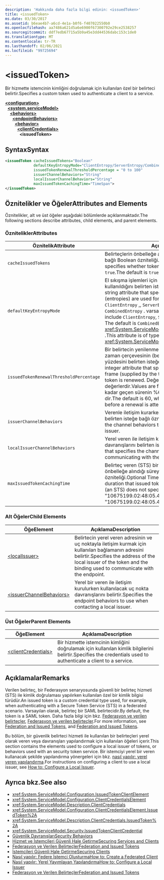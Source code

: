 ```yaml
---
description: 'Hakkında daha fazla bilgi edinin: <issuedToken>'
title: <issuedToken>
ms.date: 03/30/2017
ms.assetid: b6eae4b7-a6cd-4e1a-b0f6-f407022550b0
ms.openlocfilehash: aa7486a621d5a6e6900f67300792e29ce2538257
ms.sourcegitcommit: ddf7edb67715a5b9a45e3dd44536dabc153c1de0
ms.translationtype: MT
ms.contentlocale: tr-TR
ms.lasthandoff: 02/06/2021
ms.locfileid: "99725694"
---
```

# \<issuedToken>

<span data-ttu-id="c6a34-102">Bir hizmette istemcinin kimliğini doğrulamak için kullanılan özel bir belirteci belirtir.</span><span class="sxs-lookup"><span data-stu-id="c6a34-102">Specifies a custom token used to authenticate a client to a service.</span></span>  
  
[**\<configuration>**](../configuration-element.md)\
&nbsp;&nbsp;[**\<system.serviceModel>**](system-servicemodel.md)\
&nbsp;&nbsp;&nbsp;&nbsp;[**\<behaviors>**](behaviors.md)\
&nbsp;&nbsp;&nbsp;&nbsp;&nbsp;&nbsp;[**\<endpointBehaviors>**](endpointbehaviors.md)\
&nbsp;&nbsp;&nbsp;&nbsp;&nbsp;&nbsp;&nbsp;&nbsp;[**\<behavior>**](behavior-of-endpointbehaviors.md)\
&nbsp;&nbsp;&nbsp;&nbsp;&nbsp;&nbsp;&nbsp;&nbsp;&nbsp;&nbsp;[**\<clientCredentials>**](clientcredentials.md)\
&nbsp;&nbsp;&nbsp;&nbsp;&nbsp;&nbsp;&nbsp;&nbsp;&nbsp;&nbsp;&nbsp;&nbsp;**\<issuedToken>**  
  
## <a name="syntax"></a><span data-ttu-id="c6a34-103">Syntax</span><span class="sxs-lookup"><span data-stu-id="c6a34-103">Syntax</span></span>  
  
```xml  
<issuedToken cacheIssuedTokens="Boolean"
             defaultKeyEntropyMode="ClientEntropy/ServerEntropy/CombinedEntropy"
             issuedTokenRenewalThresholdPercentage = "0 to 100"
             issuerChannelBehaviors="String"
             localIssuerChannelBehaviors="String"
             maxIssuedTokenCachingTime="TimeSpan">
</issuedToken>
```  
  
## <a name="attributes-and-elements"></a><span data-ttu-id="c6a34-104">Öznitelikler ve Öğeler</span><span class="sxs-lookup"><span data-stu-id="c6a34-104">Attributes and Elements</span></span>  

 <span data-ttu-id="c6a34-105">Öznitelikler, alt ve üst öğeler aşağıdaki bölümlerde açıklanmaktadır.</span><span class="sxs-lookup"><span data-stu-id="c6a34-105">The following sections describe attributes, child elements, and parent elements.</span></span>  
  
### <a name="attributes"></a><span data-ttu-id="c6a34-106">Öznitelikler</span><span class="sxs-lookup"><span data-stu-id="c6a34-106">Attributes</span></span>  
  
|<span data-ttu-id="c6a34-107">Öznitelik</span><span class="sxs-lookup"><span data-stu-id="c6a34-107">Attribute</span></span>|<span data-ttu-id="c6a34-108">Açıklama</span><span class="sxs-lookup"><span data-stu-id="c6a34-108">Description</span></span>|  
|---------------|-----------------|  
|`cacheIssuedTokens`|<span data-ttu-id="c6a34-109">Belirteçlerin önbelleğe alınıp alınmayacağını belirten isteğe bağlı Boolean özniteliği.</span><span class="sxs-lookup"><span data-stu-id="c6a34-109">Optional Boolean attribute that specifies whether tokens are cached.</span></span> <span data-ttu-id="c6a34-110">Varsayılan değer: `true`.</span><span class="sxs-lookup"><span data-stu-id="c6a34-110">The default is `true`.</span></span>|  
|`defaultKeyEntropyMode`|<span data-ttu-id="c6a34-111">El sıkışma işlemleri için hangi rastgele değerlerin (entropler) kullanıldığını belirten isteğe bağlı dize özniteliği.</span><span class="sxs-lookup"><span data-stu-id="c6a34-111">Optional string attribute that specifies which random values (entropies) are used for handshake operations.</span></span> <span data-ttu-id="c6a34-112">Değerleri `ClientEntropy` ,, `ServerEntropy` ve değerleridir `CombinedEntropy` . varsayılan değer `CombinedEntropy` .</span><span class="sxs-lookup"><span data-stu-id="c6a34-112">Values include `ClientEntropy`, `ServerEntropy`, and `CombinedEntropy`, The default is `CombinedEntropy`.</span></span> <span data-ttu-id="c6a34-113">Bu öznitelik türü <xref:System.ServiceModel.Security.SecurityKeyEntropyMode> .</span><span class="sxs-lookup"><span data-stu-id="c6a34-113">This attribute is of type <xref:System.ServiceModel.Security.SecurityKeyEntropyMode>.</span></span>|  
|`issuedTokenRenewalThresholdPercentage`|<span data-ttu-id="c6a34-114">Bir belirtecin yenilenmesinden önce geçebilen geçerli bir zaman çerçevesinin (belirteç veren tarafından sağlanan) yüzdesini belirten isteğe bağlı tamsayı özniteliği.</span><span class="sxs-lookup"><span data-stu-id="c6a34-114">Optional integer attribute that specifies the percentage of a valid time frame (supplied by the token issuer) that can pass before a token is renewed.</span></span> <span data-ttu-id="c6a34-115">Değerler 0 ile 100 arasında değerlerdir.</span><span class="sxs-lookup"><span data-stu-id="c6a34-115">Values are from 0 to 100.</span></span> <span data-ttu-id="c6a34-116">Yenileme deneninceye kadar geçen sürenin %60 ' i belirten varsayılan değer 60 ' dir.</span><span class="sxs-lookup"><span data-stu-id="c6a34-116">The default is 60, which specifies 60% of the time passes before a renewal is attempted.</span></span>|  
|`issuerChannelBehaviors`|<span data-ttu-id="c6a34-117">Verenle iletişim kurarken kullanılacak kanal davranışlarını belirten isteğe bağlı öznitelik.</span><span class="sxs-lookup"><span data-stu-id="c6a34-117">Optional attribute that specifies the channel behaviors to use when communicating with the issuer.</span></span>|  
|`localIssuerChannelBehaviors`|<span data-ttu-id="c6a34-118">Yerel veren ile iletişim kurarken kullanılacak kanal davranışlarını belirten isteğe bağlı öznitelik.</span><span class="sxs-lookup"><span data-stu-id="c6a34-118">Optional attribute that specifies the channel behaviors to use when communicating with the local issuer.</span></span>|  
|`maxIssuedTokenCachingTime`|<span data-ttu-id="c6a34-119">Belirteç veren (STS) bir süre belirtmezse verilen belirteçlerin önbelleğe alındığı süreyi belirten isteğe bağlı TimeSpan özniteliği.</span><span class="sxs-lookup"><span data-stu-id="c6a34-119">Optional Timespan attribute that specifies the duration that issued tokens are cached when the token issuer (an STS) does not specify a time.</span></span> <span data-ttu-id="c6a34-120">Varsayılan değer "10675199.02:48:05.4775807" ' dir.</span><span class="sxs-lookup"><span data-stu-id="c6a34-120">The default is "10675199.02:48:05.4775807."</span></span>|  
  
### <a name="child-elements"></a><span data-ttu-id="c6a34-121">Alt Öğeler</span><span class="sxs-lookup"><span data-stu-id="c6a34-121">Child Elements</span></span>  
  
|<span data-ttu-id="c6a34-122">Öğe</span><span class="sxs-lookup"><span data-stu-id="c6a34-122">Element</span></span>|<span data-ttu-id="c6a34-123">Açıklama</span><span class="sxs-lookup"><span data-stu-id="c6a34-123">Description</span></span>|  
|-------------|-----------------|  
|[\<localIssuer>](localissuer.md)|<span data-ttu-id="c6a34-124">Belirtecin yerel veren adresinin ve uç noktayla iletişim kurmak için kullanılan bağlamanın adresini belirtir.</span><span class="sxs-lookup"><span data-stu-id="c6a34-124">Specifies the address of the local issuer of the token and the binding used to communicate with the endpoint.</span></span>|  
|[\<issuerChannelBehaviors>](issuerchannelbehaviors-element.md)|<span data-ttu-id="c6a34-125">Yerel bir veren ile iletişim kurulurken kullanılacak uç nokta davranışlarını belirtir.</span><span class="sxs-lookup"><span data-stu-id="c6a34-125">Specifies the endpoint behaviors to use when contacting a local issuer.</span></span>|  
  
### <a name="parent-elements"></a><span data-ttu-id="c6a34-126">Üst Öğeler</span><span class="sxs-lookup"><span data-stu-id="c6a34-126">Parent Elements</span></span>  
  
|<span data-ttu-id="c6a34-127">Öğe</span><span class="sxs-lookup"><span data-stu-id="c6a34-127">Element</span></span>|<span data-ttu-id="c6a34-128">Açıklama</span><span class="sxs-lookup"><span data-stu-id="c6a34-128">Description</span></span>|  
|-------------|-----------------|  
|[\<clientCredentials>](clientcredentials.md)|<span data-ttu-id="c6a34-129">Bir hizmette istemcinin kimliğini doğrulamak için kullanılan kimlik bilgilerini belirtir.</span><span class="sxs-lookup"><span data-stu-id="c6a34-129">Specifies the credentials used to authenticate a client to a service.</span></span>|  
  
## <a name="remarks"></a><span data-ttu-id="c6a34-130">Açıklamalar</span><span class="sxs-lookup"><span data-stu-id="c6a34-130">Remarks</span></span>  

 <span data-ttu-id="c6a34-131">Verilen belirteç, bir Federasyon senaryosunda güvenli bir belirteç hizmeti (STS) ile kimlik doğrulaması yapılırken kullanılan özel bir kimlik bilgisi türüdür.</span><span class="sxs-lookup"><span data-stu-id="c6a34-131">An issued token is a custom credential type used, for example, when authenticating with a Secure Token Service (STS) in a federated scenario.</span></span> <span data-ttu-id="c6a34-132">Varsayılan olarak, belirteç bir SAML belirtecidir.</span><span class="sxs-lookup"><span data-stu-id="c6a34-132">By default, the token is a SAML token.</span></span> <span data-ttu-id="c6a34-133">Daha fazla bilgi için bkz. [Federasyon ve verilen belirteçler](../../../wcf/feature-details/federation-and-issued-tokens.md), [Federasyon ve verilen belirteçler](../../../wcf/feature-details/federation-and-issued-tokens.md).</span><span class="sxs-lookup"><span data-stu-id="c6a34-133">For more information, see [Federation and Issued Tokens](../../../wcf/feature-details/federation-and-issued-tokens.md), and [Federation and Issued Tokens](../../../wcf/feature-details/federation-and-issued-tokens.md).</span></span>  
  
 <span data-ttu-id="c6a34-134">Bu bölüm, bir güvenlik belirteci hizmeti ile kullanılan bir belirteçleri yerel olarak veren veya davranışları yapılandırmak için kullanılan öğeleri içerir.</span><span class="sxs-lookup"><span data-stu-id="c6a34-134">This section contains the elements used to configure a local issuer of tokens, or behaviors used with an security token service.</span></span> <span data-ttu-id="c6a34-135">Bir istemciyi yerel bir veren kullanacak şekilde yapılandırma yönergeleri için bkz. [nasıl yapılır: yerel veren yapılandırma](../../../wcf/feature-details/how-to-configure-a-local-issuer.md).</span><span class="sxs-lookup"><span data-stu-id="c6a34-135">For instructions on configuring a client to use a local issuer, see [How to: Configure a Local Issuer](../../../wcf/feature-details/how-to-configure-a-local-issuer.md).</span></span>  
  
## <a name="see-also"></a><span data-ttu-id="c6a34-136">Ayrıca bkz.</span><span class="sxs-lookup"><span data-stu-id="c6a34-136">See also</span></span>

- <xref:System.ServiceModel.Configuration.IssuedTokenClientElement>
- <xref:System.ServiceModel.Configuration.ClientCredentialsElement>
- <xref:System.ServiceModel.Description.ClientCredentials>
- <xref:System.ServiceModel.Configuration.ClientCredentialsElement.IssuedToken%2A>
- <xref:System.ServiceModel.Description.ClientCredentials.IssuedToken%2A>
- <xref:System.ServiceModel.Security.IssuedTokenClientCredential>
- [<span data-ttu-id="c6a34-137">Güvenlik Davranışları</span><span class="sxs-lookup"><span data-stu-id="c6a34-137">Security Behaviors</span></span>](../../../wcf/feature-details/security-behaviors-in-wcf.md)
- [<span data-ttu-id="c6a34-138">Hizmet ve İstemcileri Güvenli Hale Getirme</span><span class="sxs-lookup"><span data-stu-id="c6a34-138">Securing Services and Clients</span></span>](../../../wcf/feature-details/securing-services-and-clients.md)
- [<span data-ttu-id="c6a34-139">Federasyon ve Verilen Belirteçler</span><span class="sxs-lookup"><span data-stu-id="c6a34-139">Federation and Issued Tokens</span></span>](../../../wcf/feature-details/federation-and-issued-tokens.md)
- [<span data-ttu-id="c6a34-140">İstemcileri Güvenli Hale Getirme</span><span class="sxs-lookup"><span data-stu-id="c6a34-140">Securing Clients</span></span>](../../../wcf/securing-clients.md)
- [<span data-ttu-id="c6a34-141">Nasıl yapılır: Federe İstemci Oluşturma</span><span class="sxs-lookup"><span data-stu-id="c6a34-141">How to: Create a Federated Client</span></span>](../../../wcf/feature-details/how-to-create-a-federated-client.md)
- [<span data-ttu-id="c6a34-142">Nasıl yapılır: Yerel Yayımlayan Yapılandırma</span><span class="sxs-lookup"><span data-stu-id="c6a34-142">How to: Configure a Local Issuer</span></span>](../../../wcf/feature-details/how-to-configure-a-local-issuer.md)
- [<span data-ttu-id="c6a34-143">Federasyon ve Verilen Belirteçler</span><span class="sxs-lookup"><span data-stu-id="c6a34-143">Federation and Issued Tokens</span></span>](../../../wcf/feature-details/federation-and-issued-tokens.md)
